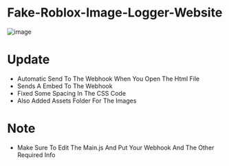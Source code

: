 # Fake-Roblox-Image-Logger-Website
![image](https://user-images.githubusercontent.com/106576578/182258121-eb912994-31aa-4385-9d7f-dc81a4b55f55.png)

# Update
- Automatic Send To The Webhook When You Open The Html File
- Sends A Embed To The Webhook
- Fixed Some Spacing In The CSS Code
- Also Added Assets Folder For The Images 
# Note
- Make Sure To Edit The Main.js And Put Your Webhook And The Other Required Info
